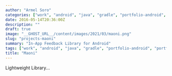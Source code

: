 ```yaml
---
author: "Armel Soro"
categories: ["work", "android", "java", "gradle", "portfolio-android", "portfolio-java", "portfolio-kotlin"]
date: 2016-05-14T20:36:00Z
description: ""
draft: true
image: "__GHOST_URL__/content/images/2021/03/maoni.png"
slug: "projects-maoni"
summary: "In-App Feedback Library for Android"
tags: ["work", "android", "java", "gradle", "portfolio-android", "portfolio-java", "portfolio-kotlin"]
title: "Maoni"
---
```



Lightweight Library...


